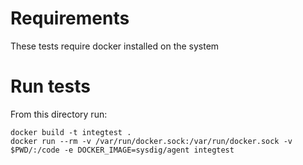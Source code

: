 # Requirements

These tests require docker installed on the system

# Run tests

From this directory run:

```
docker build -t integtest . 
docker run --rm -v /var/run/docker.sock:/var/run/docker.sock -v $PWD/:/code -e DOCKER_IMAGE=sysdig/agent integtest
```
